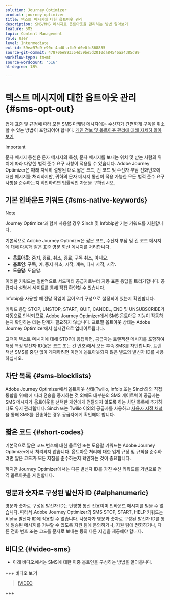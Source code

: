 ```yaml
---
solution: Journey Optimizer
product: journey optimizer
title: 텍스트 메시지에 대한 옵트아웃 관리
description: SMS/MMS 메시지로 옵트아웃을 관리하는 방법 알아보기
feature: SMS
topic: Content Management
role: User
level: Intermediate
exl-id: 59ea67d9-e90c-4ad0-afb9-d0e0fd868855
source-git-commit: 478706e893354d59be5d2010da84546aa4385d99
workflow-type: tm+mt
source-wordcount: '516'
ht-degree: 18%

---
```


# 텍스트 메시지에 대한 옵트아웃 관리 {#sms-opt-out}

업계 표준 및 규정에 따라 모든 SMS 마케팅 메시지에는 수신자가 간편하게 구독을 취소할 수 있는 방법이 포함되어야 합니다. [개인 정보 및 옵트아웃 관리에 대해 자세히 알아보기](../privacy/opt-out.md)

>[!IMPORTANT]
>
>문자 메시지 통신은 문자 메시지의 특성, 문자 메시지를 보내는 위치 및 받는 사람의 위치에 따라 다양한 법적 준수 요구 사항이 적용될 수 있습니다. Adobe Journey Optimizer은 아래 자세히 설명된 대로 짧은 코드, 긴 코드 및 수신자 부담 전화번호에 대한 메시지를 처리하지만, 귀하의 문자 메시지 통신이 적용 가능한 모든 법적 준수 요구 사항을 준수하는지 확인하려면 법률적인 자문을 구하십시오.
>

## 기본 인바운드 키워드 {#sms-native-keywords}

>[!NOTE]
>
> Journey Optimizer과 함께 사용할 경우 Sinch 및 Infobip만 기본 키워드를 지원합니다.

기본적으로 Adobe Journey Optimizer은 짧은 코드, 수신자 부담 및 긴 코드 메시지에 대해 다음과 같은 표준 영문 회신 메시지를 처리합니다.

* **옵트아웃**: 중지, 종료, 취소, 종료, 구독 취소, 아니요.
* **옵트인**: 구독, 예, 중지 취소, 시작, 계속, 다시 시작, 시작.
* **도움말**: 도움말.

이러한 키워드는 일반적으로 서드파티 공급자로부터 자동 표준 응답을 트리거합니다. 공급자나 설명서 사이트를 통해 직접 확인할 수 있습니다.

Infobip을 사용할 때 전달 작업이 끌어오기 구성으로 설정되어 있는지 확인합니다.

키워드 응답 STOP, UNSTOP, START, QUIT, CANCEL, END 및 UNSUBSCRIBE가 자동으로 인식되므로, Adobe Journey Optimizer에서 SMS 옵트아웃 기능이 작동하는지 확인하는 데는 단계가 필요하지 않습니다. 프로필 옵트아웃 상태는 Adobe Journey Optimizer에서 실시간으로 업데이트됩니다.

고객이 텍스트 메시지에 대해 STOP에 응답하면, 공급자는 트랜잭션 메시지를 포함하여 해당 특정 발신자 ID(짧은 코드 또는 긴 번호)에서 모든 후속 SMS를 차단합니다. 트랜잭션 SMS를 중단 없이 게재하려면 이전에 옵트아웃되지 않은 별도의 발신자 ID를 사용하십시오.

## 차단 목록 {#sms-blocklists}

Adobe Journey Optimizer에서 옵트아웃 상태(Twilio, Infoip 또는 Sinch와의 직접 통합을 위해)에 따라 전송을 중지하는 것 외에도 대부분의 SMS 게이트웨이 공급자는 SMS 메시지가 옵트아웃을 선택한 개인에게 전달되지 않도록 하는 차단 목록에 추가하다도 유지 관리합니다. Sinch 또는 Twilio 이외의 공급자를 사용하고 [사용자 지정 채널](../building-journeys/using-custom-actions.md)을 통해 SMS를 전송하는 경우 공급자에게 확인해야 합니다.


## 짧은 코드 {#short-codes}

기본적으로 짧은 코드 번호에 대한 옵트인 또는 도움말 키워드는 Adobe Journey Optimizer에서 처리되지 않습니다. 옵트아웃 처리에 대한 업계 규정 및 규칙을 준수하려면 짧은 코드가 모든 지침을 준수하는지 확인하는 것이 중요합니다.

하지만 Journey Optimizer에서는 다른 발신자 ID를 가진 수신 키워드를 기반으로 전역 옵트아웃을 지원합니다.

## 영문과 숫자로 구성된 발신자 ID {#alphanumeric}

영문과 숫자로 구성된 발신자 ID는 단방향 통신 전용이며 인바운드 메시지를 받을 수 없습니다. 따라서 Adobe Journey Optimizer의 SMS STOP, START, HELP 키워드는 Alpha 발신자 ID에 적용할 수 없습니다. 사용자가 영문과 숫자로 구성된 발신자 ID를 통해 발송된 메시지를 거부할 수 있도록 지원 팀에 문의하거나, 지원 팀에 전화하거나, 다른 전화 번호 또는 코드를 문자로 보내는 등의 다른 지침을 제공해야 합니다.

## 비디오 {#video-sms}

* 아래 비디오에서는 SMS에 대한 이중 옵트인을 구성하는 방법을 알아봅니다.

+++ 비디오 보기

  >[!VIDEO](https://video.tv.adobe.com/v/3427129/?learn=on)

+++
